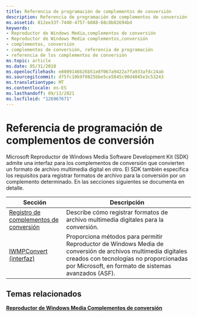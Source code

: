 ```yaml
---
title: Referencia de programación de complementos de conversión
description: Referencia de programación de complementos de conversión
ms.assetid: 812ee33f-7440-4757-b888-68c8b82694bd
keywords:
- Reproductor de Windows Media,complementos de conversión
- Reproductor de Windows Media complementos,conversión
- complementos, conversión
- complementos de conversión, referencia de programación
- referencia de los complementos de conversión
ms.topic: article
ms.date: 05/31/2018
ms.openlocfilehash: e8009146b26b51e8f067a9422a7fa933afdc24ab
ms.sourcegitcommit: d75fc10b9f0825bbe5ce5045c90d4045e3c53243
ms.translationtype: MT
ms.contentlocale: es-ES
ms.lasthandoff: 09/13/2021
ms.locfileid: "126967671"
---
```

# <a name="conversion-plug-ins-programming-reference"></a>Referencia de programación de complementos de conversión

Microsoft Reproductor de Windows Media Software Development Kit (SDK) admite una interfaz para los complementos de conversión que convierten un formato de archivo multimedia digital en otro. El SDK también especifica los requisitos para registrar formatos de archivo para la conversión por un complemento determinado. En las secciones siguientes se documenta en detalle.



| Sección                                                                | Descripción                                                                                                                                                                                           |
|------------------------------------------------------------------------|-------------------------------------------------------------------------------------------------------------------------------------------------------------------------------------------------------|
| [Registro de complementos de conversión](registering-conversion-plug-ins.md) | Describe cómo registrar formatos de archivo multimedia digitales para la conversión.                                                                                                                                  |
| [IWMPConvert (interfaz)](/previous-versions/windows/desktop/api/wmpservices/nn-wmpservices-iwmpconvert)                               | Proporciona métodos para permitir Reproductor de Windows Media de conversión de archivos multimedia digitales creados con tecnologías no proporcionadas por Microsoft, en formato de sistemas avanzados (ASF). |



 

## <a name="related-topics"></a>Temas relacionados

<dl> <dt>

[**Reproductor de Windows Media Complementos de conversión**](windows-media-player-conversion-plug-ins.md)
</dt> </dl>

 

 




